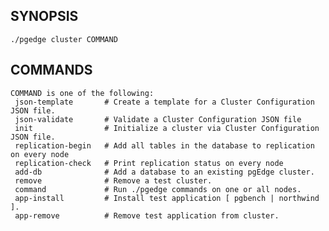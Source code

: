 ## SYNOPSIS
    ./pgedge cluster COMMAND
 
## COMMANDS
    COMMAND is one of the following:
     json-template       # Create a template for a Cluster Configuration JSON file.
     json-validate       # Validate a Cluster Configuration JSON file
     init                # Initialize a cluster via Cluster Configuration JSON file.
     replication-begin   # Add all tables in the database to replication on every node
     replication-check   # Print replication status on every node
     add-db              # Add a database to an existing pgEdge cluster.
     remove              # Remove a test cluster.
     command             # Run ./pgedge commands on one or all nodes.
     app-install         # Install test application [ pgbench | northwind ].
     app-remove          # Remove test application from cluster.
